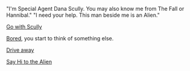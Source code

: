 "I'm Special Agent Dana Scully. You may also know me from The Fall or Hannibal."
"I need your help. This man beside me is an Alien."

[Go with Scully](go-with-scully/talk-aside.md)

[Bored](bored/circus.md), you start to think of something else.

[Drive away](hop-into-car/drive.md)

[Say Hi to the Alien](say-hi/rare.md)

